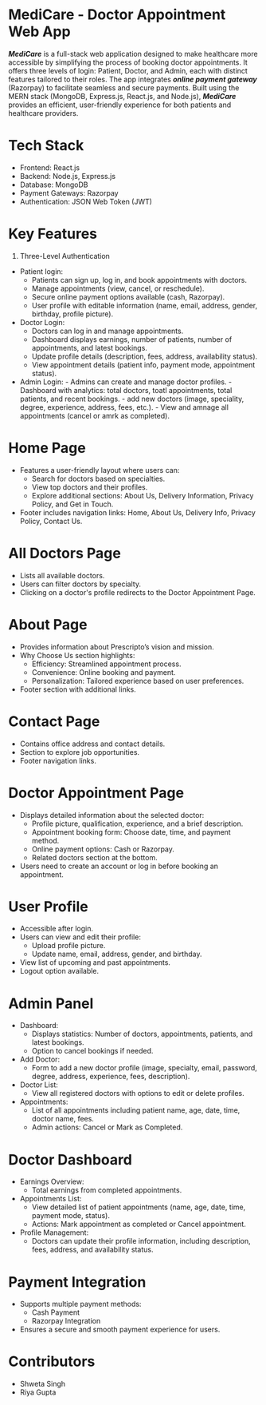 # MediCare - Doctor Appointment Web App
***MediCare*** is a full-stack web application designed to make healthcare more accessible by simplifying the process of booking doctor appointments. It offers three levels of login: Patient, Doctor, and Admin, each with distinct features tailored to their roles. The app integrates ***online payment gateway*** (Razorpay) to facilitate seamless and secure payments. Built using the MERN stack (MongoDB, Express.js, React.js, and Node.js), ***MediCare*** provides an efficient, user-friendly experience for both patients and healthcare providers.
# Tech Stack
- Frontend: React.js
- Backend: Node.js, Express.js
- Database: MongoDB
- Payment Gateways: Razorpay
- Authentication: JSON Web Token (JWT)
# Key Features
1. Three-Level Authentication
 - Patient login:
      - Patients can sign up, log in, and book appointments with doctors.
      - Manage appointments (view, cancel, or reschedule).
      - Secure online payment options available (cash, Razorpay).
      - User profile with editable information (name, email, address, gender, birthday, profile picture).
 - Doctor Login:
      - Doctors can log in and manage appointments.
      - Dashboard displays earnings, number of patients, number of          
        appointments, and latest bookings.
      - Update profile details (description, fees, address, availability 
        status).
      - View appointment details (patient info, payment mode, appointment 
        status).
- Admin Login:
      - Admins can create and manage doctor profiles.
      - Dashboard with analytics: total doctors, toatl appointments, total patients, and recent bookings.
      - add new doctors (image, speciality, degree, experience, address, fees, etc.).
      - View and amnage all appointments (cancel or amrk as completed).
# Home Page
  - Features a user-friendly layout where users can:
      - Search for doctors based on specialties.
      - View top doctors and their profiles.
      - Explore additional sections: About Us, Delivery Information, Privacy 
        Policy, and Get in Touch.
  - Footer includes navigation links: Home, About Us, Delivery Info, Privacy 
    Policy, Contact Us.
# All Doctors Page
- Lists all available doctors.
- Users can filter doctors by specialty.
- Clicking on a doctor's profile redirects to the Doctor Appointment Page.
# About Page
- Provides information about Prescripto’s vision and mission.
- Why Choose Us section highlights:
   - Efficiency: Streamlined appointment process.
   - Convenience: Online booking and payment.
   - Personalization: Tailored experience based on user preferences.
- Footer section with additional links.
# Contact Page
- Contains office address and contact details.
- Section to explore job opportunities.
- Footer navigation links.
# Doctor Appointment Page
- Displays detailed information about the selected doctor:
    - Profile picture, qualification, experience, and a brief description.
    - Appointment booking form: Choose date, time, and payment method.
    - Online payment options: Cash or Razorpay.
    - Related doctors section at the bottom.
 - Users need to create an account or log in before booking an appointment.
# User Profile
- Accessible after login.
- Users can view and edit their profile:
    - Upload profile picture.
    - Update name, email, address, gender, and birthday.
- View list of upcoming and past appointments.
- Logout option available.
# Admin Panel
- Dashboard:
    - Displays statistics: Number of doctors, appointments, patients, and 
    latest bookings.
    - Option to cancel bookings if needed.
- Add Doctor:
    - Form to add a new doctor profile (image, specialty, email, password, 
      degree, address, experience, fees, description).
- Doctor List:
    - View all registered doctors with options to edit or delete profiles.
- Appointments:
    - List of all appointments including patient name, age, date, time, doctor 
      name, fees.
    - Admin actions: Cancel or Mark as Completed.
# Doctor Dashboard
- Earnings Overview:
    - Total earnings from completed appointments.
- Appointments List:
    - View detailed list of patient appointments (name, age, date, time, 
      payment mode, status).
    - Actions: Mark appointment as completed or Cancel appointment.
- Profile Management:
    - Doctors can update their profile information, including description, 
      fees, address, and availability status.
# Payment Integration
- Supports multiple payment methods:
    - Cash Payment
    - Razorpay Integration
- Ensures a secure and smooth payment experience for users.
# Contributors
- Shweta Singh
- Riya Gupta



    
